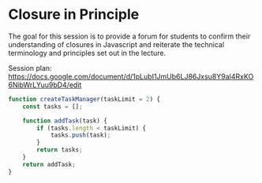 # Closure in Principle

The goal for this session is to provide a forum for students to confirm their understanding of closures in Javascript and reiterate the technical terminology and principles set out in the lecture.

Session plan: https://docs.google.com/document/d/1pLubI1JmUb6LJ86Jxsu8Y9aI4RxKO6NibWrLYuu9bD4/edit

```js
function createTaskManager(taskLimit = 2) {
    const tasks = [];

    function addTask(task) {
        if (tasks.length < taskLimit) {
            tasks.push(task);
        }
        return tasks;
    }
    return addTask;
}
```

